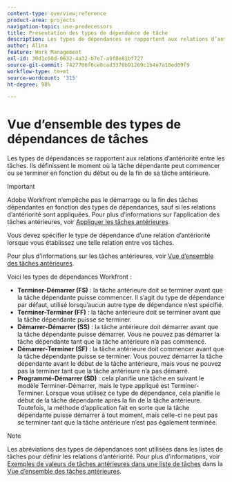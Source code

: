 ```yaml
---
content-type: overview;reference
product-area: projects
navigation-topic: use-predecessors
title: Présentation des types de dépendance de tâche
description: Les types de dépendances se rapportent aux relations d’antériorité entre les tâches. Ils définissent le moment où la tâche dépendante peut commencer ou se terminer en fonction du début ou de la fin de sa tâche antérieure.
author: Alina
feature: Work Management
exl-id: 30d1c60d-0632-4a32-b7e7-a9f8e81bf727
source-git-commit: 7427706f6ce6cad3370b91269c1b4e7a10ed09f9
workflow-type: tm+mt
source-wordcount: '315'
ht-degree: 98%

---
```


# Vue d’ensemble des types de dépendances de tâches

<!-- Audited: 12/2023 -->

Les types de dépendances se rapportent aux relations d’antériorité entre les tâches. Ils définissent le moment où la tâche dépendante peut commencer ou se terminer en fonction du début ou de la fin de sa tâche antérieure.

>[!IMPORTANT]
>
>Adobe Workfront n’empêche pas le démarrage ou la fin des tâches dépendantes en fonction des types de dépendances, sauf si les relations d’antériorité sont appliquées. Pour plus d’informations sur l’application des tâches antérieures, voir [Appliquer les tâches antérieures](../../../manage-work/tasks/use-prdcssrs/enforced-predecessors.md).

Vous devez spécifier le type de dépendance d’une relation d’antériorité lorsque vous établissez une telle relation entre vos tâches.

Pour plus d’informations sur les tâches antérieures, voir [Vue d’ensemble des tâches antérieures](../../../manage-work/tasks/use-prdcssrs/predecessors-overview.md).

Voici les types de dépendances Workfront :

* **Terminer-Démarrer (FS)** : la tâche antérieure doit se terminer avant que la tâche dépendante puisse commencer. Il s’agit du type de dépendance par défaut, utilisé lorsqu’aucun autre type de dépendance n’est spécifié.
* **Terminer-Terminer (FF)** : la tâche antérieure doit se terminer avant que la tâche dépendante puisse se terminer.
* **Démarrer-Démarrer (SS)** : la tâche antérieure doit démarrer avant que la tâche dépendante puisse démarrer. Vous ne pouvez pas démarrer la tâche dépendante tant que la tâche antérieure n’a pas commencé.
* **Démarrer-Terminer (SF)** : la tâche antérieure doit commencer avant que la tâche dépendante puisse se terminer. Vous pouvez démarrer la tâche dépendante avant le début de la tâche antérieure, mais vous ne pouvez pas la terminer tant que la tâche antérieure n’a pas démarré.
* **Programmé-Démarrer (SD)** : cela planifie une tâche en suivant le modèle Terminer-Démarrer, mais le type appliqué est Terminer-Terminer. Lorsque vous utilisez ce type de dépendance, cela planifie le début de la tâche dépendante après la fin de la tâche antérieure. Toutefois, la méthode d’application fait en sorte que la tâche dépendante puisse démarrer à tout moment, mais celle-ci ne peut pas se terminer tant que la tâche antérieure n’est pas également terminée.

>[!NOTE]
>
>Les abréviations des types de dépendances sont utilisées dans les listes de tâches pour définir les relations d’antériorité. Pour plus d’informations, voir [Exemples de valeurs de tâches antérieures dans une liste de tâches](/help/quicksilver/manage-work/tasks/use-prdcssrs/predecessors-overview.md#examples-of-predecessor-values-in-a-task-list) dans la [Vue d’ensemble des tâches antérieures](/help/quicksilver/manage-work/tasks/use-prdcssrs/predecessors-overview.md).

